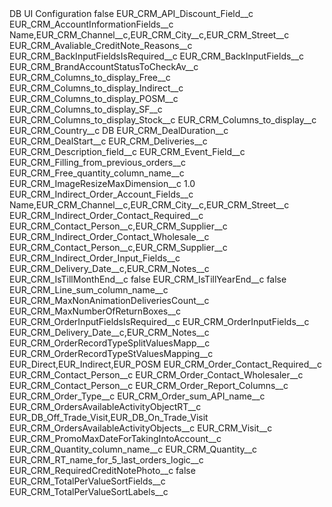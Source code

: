 <?xml version="1.0" encoding="UTF-8"?>
<CustomMetadata xmlns="http://soap.sforce.com/2006/04/metadata" xmlns:xsi="http://www.w3.org/2001/XMLSchema-instance" xmlns:xsd="http://www.w3.org/2001/XMLSchema">
    <label>DB UI Configuration</label>
    <protected>false</protected>
    <values>
        <field>EUR_CRM_API_Discount_Field__c</field>
        <value xsi:nil="true"/>
    </values>
    <values>
        <field>EUR_CRM_AccountInformationFields__c</field>
        <value xsi:type="xsd:string">Name,EUR_CRM_Channel__c,EUR_CRM_City__c,EUR_CRM_Street__c</value>
    </values>
    <values>
        <field>EUR_CRM_Avaliable_CreditNote_Reasons__c</field>
        <value xsi:nil="true"/>
    </values>
    <values>
        <field>EUR_CRM_BackInputFieldsIsRequired__c</field>
        <value xsi:nil="true"/>
    </values>
    <values>
        <field>EUR_CRM_BackInputFields__c</field>
        <value xsi:nil="true"/>
    </values>
    <values>
        <field>EUR_CRM_BrandAccountStatusToCheckAv__c</field>
        <value xsi:nil="true"/>
    </values>
    <values>
        <field>EUR_CRM_Columns_to_display_Free__c</field>
        <value xsi:nil="true"/>
    </values>
    <values>
        <field>EUR_CRM_Columns_to_display_Indirect__c</field>
        <value xsi:nil="true"/>
    </values>
    <values>
        <field>EUR_CRM_Columns_to_display_POSM__c</field>
        <value xsi:nil="true"/>
    </values>
    <values>
        <field>EUR_CRM_Columns_to_display_SF__c</field>
        <value xsi:nil="true"/>
    </values>
    <values>
        <field>EUR_CRM_Columns_to_display_Stock__c</field>
        <value xsi:nil="true"/>
    </values>
    <values>
        <field>EUR_CRM_Columns_to_display__c</field>
        <value xsi:nil="true"/>
    </values>
    <values>
        <field>EUR_CRM_Country__c</field>
        <value xsi:type="xsd:string">DB</value>
    </values>
    <values>
        <field>EUR_CRM_DealDuration__c</field>
        <value xsi:nil="true"/>
    </values>
    <values>
        <field>EUR_CRM_DealStart__c</field>
        <value xsi:nil="true"/>
    </values>
    <values>
        <field>EUR_CRM_Deliveries__c</field>
        <value xsi:nil="true"/>
    </values>
    <values>
        <field>EUR_CRM_Description_field__c</field>
        <value xsi:nil="true"/>
    </values>
    <values>
        <field>EUR_CRM_Event_Field__c</field>
        <value xsi:nil="true"/>
    </values>
    <values>
        <field>EUR_CRM_Filling_from_previous_orders__c</field>
        <value xsi:nil="true"/>
    </values>
    <values>
        <field>EUR_CRM_Free_quantity_column_name__c</field>
        <value xsi:nil="true"/>
    </values>
    <values>
        <field>EUR_CRM_ImageResizeMaxDimension__c</field>
        <value xsi:type="xsd:double">1.0</value>
    </values>
    <values>
        <field>EUR_CRM_Indirect_Order_Account_Fields__c</field>
        <value xsi:type="xsd:string">Name,EUR_CRM_Channel__c,EUR_CRM_City__c,EUR_CRM_Street__c</value>
    </values>
    <values>
        <field>EUR_CRM_Indirect_Order_Contact_Required__c</field>
        <value xsi:type="xsd:string">EUR_CRM_Contact_Person__c,EUR_CRM_Supplier__c</value>
    </values>
    <values>
        <field>EUR_CRM_Indirect_Order_Contact_Wholesale__c</field>
        <value xsi:type="xsd:string">EUR_CRM_Contact_Person__c,EUR_CRM_Supplier__c</value>
    </values>
    <values>
        <field>EUR_CRM_Indirect_Order_Input_Fields__c</field>
        <value xsi:type="xsd:string">EUR_CRM_Delivery_Date__c,EUR_CRM_Notes__c</value>
    </values>
    <values>
        <field>EUR_CRM_IsTillMonthEnd__c</field>
        <value xsi:type="xsd:boolean">false</value>
    </values>
    <values>
        <field>EUR_CRM_IsTillYearEnd__c</field>
        <value xsi:type="xsd:boolean">false</value>
    </values>
    <values>
        <field>EUR_CRM_Line_sum_column_name__c</field>
        <value xsi:nil="true"/>
    </values>
    <values>
        <field>EUR_CRM_MaxNonAnimationDeliveriesCount__c</field>
        <value xsi:nil="true"/>
    </values>
    <values>
        <field>EUR_CRM_MaxNumberOfReturnBoxes__c</field>
        <value xsi:nil="true"/>
    </values>
    <values>
        <field>EUR_CRM_OrderInputFieldsIsRequired__c</field>
        <value xsi:nil="true"/>
    </values>
    <values>
        <field>EUR_CRM_OrderInputFields__c</field>
        <value xsi:type="xsd:string">EUR_CRM_Delivery_Date__c,EUR_CRM_Notes__c</value>
    </values>
    <values>
        <field>EUR_CRM_OrderRecordTypeSplitValuesMapp__c</field>
        <value xsi:nil="true"/>
    </values>
    <values>
        <field>EUR_CRM_OrderRecordTypeStValuesMapping__c</field>
        <value xsi:type="xsd:string">EUR_Direct,EUR_Indirect,EUR_POSM</value>
    </values>
    <values>
        <field>EUR_CRM_Order_Contact_Required__c</field>
        <value xsi:type="xsd:string">EUR_CRM_Contact_Person__c</value>
    </values>
    <values>
        <field>EUR_CRM_Order_Contact_Wholesaler__c</field>
        <value xsi:type="xsd:string">EUR_CRM_Contact_Person__c</value>
    </values>
    <values>
        <field>EUR_CRM_Order_Report_Columns__c</field>
        <value xsi:nil="true"/>
    </values>
    <values>
        <field>EUR_CRM_Order_Type__c</field>
        <value xsi:nil="true"/>
    </values>
    <values>
        <field>EUR_CRM_Order_sum_API_name__c</field>
        <value xsi:nil="true"/>
    </values>
    <values>
        <field>EUR_CRM_OrdersAvailableActivityObjectRT__c</field>
        <value xsi:type="xsd:string">EUR_DB_Off_Trade_Visit,EUR_DB_On_Trade_Visit</value>
    </values>
    <values>
        <field>EUR_CRM_OrdersAvailableActivityObjects__c</field>
        <value xsi:type="xsd:string">EUR_CRM_Visit__c</value>
    </values>
    <values>
        <field>EUR_CRM_PromoMaxDateForTakingIntoAccount__c</field>
        <value xsi:nil="true"/>
    </values>
    <values>
        <field>EUR_CRM_Quantity_column_name__c</field>
        <value xsi:type="xsd:string">EUR_CRM_Quantity__c</value>
    </values>
    <values>
        <field>EUR_CRM_RT_name_for_5_last_orders_logic__c</field>
        <value xsi:nil="true"/>
    </values>
    <values>
        <field>EUR_CRM_RequiredCreditNotePhoto__c</field>
        <value xsi:type="xsd:boolean">false</value>
    </values>
    <values>
        <field>EUR_CRM_TotalPerValueSortFields__c</field>
        <value xsi:nil="true"/>
    </values>
    <values>
        <field>EUR_CRM_TotalPerValueSortLabels__c</field>
        <value xsi:nil="true"/>
    </values>
</CustomMetadata>
